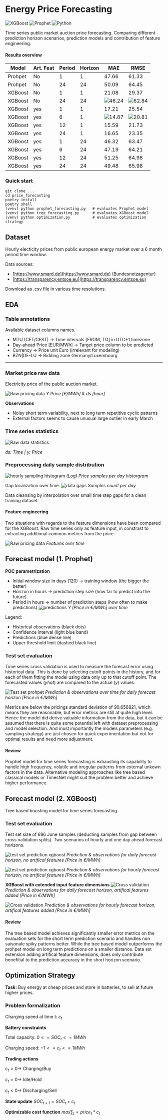 # Energy Price Forecasting 
![XGBoost](https://img.shields.io/badge/XGBoost-green) 
![Prophet](https://img.shields.io/badge/Prophet-yellow) 
![Python](https://img.shields.io/badge/Python–3.12-blue)

Time series public market auction price forecasting. Comparing different prediction horizon scenarios, prediction models and contribution of feature engineering.

#### Results overview

|   Model  | Art. Feat |  Period  |   Horizon |    MAE   |   RMSE   |
| -------- | --------- | -------- | --------- | -------- | -------- |
|  Prohpet |    No     |     1    |     1     |   47.66  |    61.33 |
|  Prohpet |    No     |     24   |     24    |   50.09  |   64.45  |
|  XGBoost |    No     |     1    |     1     |   21.08  |  29.37   |
|  XGBoost |    No     |     24   |     24    |   ![46.24](https://img.shields.io/badge/46.24-purple)  | ![62.84](https://img.shields.io/badge/62.84-purple) |
|  XGBoost |    yes    |     1    |     1     |   17.21  |    25.54 |
|  XGBoost |    yes    |     6    |     1     |   ![14.87](https://img.shields.io/badge/14.87-brightgreen)  |    ![20.81](https://img.shields.io/badge/20.81-brightgreen) |
|  XGBoost |    yes    |     12   |     1     |   15.59  |    21.73 |
|  XGBoost |    yes    |     24   |     1     |   16.65  |    23.35 |
|  XGBoost |    yes    |     1    |     24    |   46.32  |    63.47 |
|  XGBoost |    yes    |     6    |     24    |   47.19  |    64.21 |
|  XGBoost |    yes    |     12   |     24    |   51.25  |    64.98 |
|  XGBoost |    yes    |     24   |     24    |   49.48  |    65.98 |


### Quick start 
```
git clone ...
cd price_forecasting
poetry install
poetry shell
(venv) python prophet_forecasting.py   # evaluates Prophet model
(venv) python tree_forecasting.py      # evaluates XGBoost model
(venv) python optimization.py          # evaluates optimization strategy
```


## Dataset 
Hourly electicity prices from public european energy market over a 6 month period time window.

Data sources: 
- [https://www.smard.de](https://www.smard.de) (Bundesnetzagentur) 
- [https://transparency.entsoe.eu](https://transparency.entsoe.eu) 

Download as .csv file in various time resolutions.

## EDA 

### Table annotations 
Available dataset columns names.

- MTU (CET/CEST) $\rightarrow$ Time intervals [FROM, TO] in UTC+1 timezone 
- Day-ahead Price [EUR/MWh] $\rightarrow$ Target price column to be predicted 
- Currency $\rightarrow$ Price unit Euro (irrelevant for modeling) 
- BZN|DE-LU $\rightarrow$ Bidding zone Germany/Luxembourg 

---

### Market price raw data 
Electricity price of the public auction market.

![Raw pricing data](./plots/0_raw_prices.png)
_Y Price [€/MWh] & ds [hour]_

__Observations__ 
- Noisy short term variability, next to long term repetitive cyclic patterns 
- External factors seems to cause unusual large outlier in early March 


### Time series statistics
![Raw data statistics](./plots/1_eda_stats.png)

_ds: Time | y: Price_


### Preprocessing daily sample distribution 

![hourly sampling histogram](./plots/2_histogram_hourly_distribution.png)
_(Log) Price samples per day historgram_

Gap localization over time.
![data gaps](./plots/3_gap_line.png)
_Samples count per day_

Data cleansing by interpolation over small time step gaps for a clean training dataset.

#### Feature engineering 
Two situations with regards to the feature dimensions have been compared for the XGBoost. Raw time series only as feature input, in constrast to extracting additional common metrics from the price.

![Raw pricing data](./plots/21_features.png)
_Features over time_


## Forecast model (1. Prophet) 
__POC parametrization__ 
- Initial window size in days (120) $\rightarrow$ training window (the bigger the better) 
- Horizon in hours $\rightarrow$ prediction step size (how far to predict into the future) 
- Period in hours $\rightarrow$ number of prediction steps (how often to make predictions) 
![predictions](./plots/5_predictions.png) 
_Y [Price in €/MWh] over time_

Legend: 
- Historical observations (black dots) 
- Confidence interval (light blue band) 
- Predictions (blue dense line) 
- Upper threshold limit (dashed black line) 

### Test set evaluation 
Time series cross validation is used to measure the forecast error using historical data. This is done by selecting cutoff points in the history, and for each of them fitting the model using data only up to that cutoff point. The forecasted values (_yhat_) are compared to the actual (_y_) values.

![Test set prohpet](./plots/6_cross_validation.png) 
_Prediction & observations over time for daily forecast horizon [Price in €/MWh]_

Metrics are below the pricings standard deviation of 90.656821, which means they are reasonable, but error metrics are still at quite high level. Hence the model did derive valuable information from the data, but it can be assumed that there is quite some potential left with dataset preprocessing and model selection. And most importantly the models parameters (e.g. sampling strategy) are just chosen for quick experimentation but not for optimal results and need more adjustment.


#### Review 

Prophet model for time series forecasting is exhausting its capability to handle high frequency, volatile and irregular patterns from external unkown factors in the data. Alternative modeling approaches like tree based classical models or TimesNet might suit the problem better and achieve higher performance.


## Forecast model (2. XGBoost) 
Tree based boosting model for time series forecasting. 

### Test set evaluation  
Test set size of 696 June samples (deducting samples from gap between cross validation splits).
Two scenarios of hourly and one day ahead forecast horizons.

![test set prediction xgboost](./plots/16_xgboost_cross_validation_24_afFalse.png) 
_Prediction & observations for daily forecast horizon, no artifical features [Price in €/MWh]_

![test set prediction xgboost](./plots/16_xgboost_cross_validation_1_afFalse.png) 
_Prediction & observations for hourly forecast horizon, no artifical features [Price in €/MWh]_

__XGBoost with extended input feature dimensions__
![Cross validation](./plots/16_xgboost_cross_validation_24_afTrue.png) 
_Prediction & observations for daily forecast horizon, artifical features added [Price in €/MWh]_

![Cross validation](./plots/16_xgboost_cross_validation_1_afTrue.png) 
_Prediction & observations for hourly forecast horizon, artifical features added [Price in €/MWh]_


#### Review 
The tree based model achieves significantly smaller error metrics on the evaluation sets for the short term prediction scenario and handles non saisonale spiky patterns better. While the tree based model outperforms the prohpet model on long term predictions on a smaller distance. Data set extension adding artifical feature dimensions, does only contribute benefitial to the prediction accuracy in the short horizon scenario.


## Optimization Strategy

__Task:__ Buy energy at cheap prices and store in batteries, to sell at future higher prices.

### Problem formalization 

Charging speed at time t: $c_t$

__Battery constraints__ 

Total  capacity: $0 <= SOC_t <= 1MWh$

Charging speed: $-1 <= c_t <= 1MWh$


__Trading actions__ 

$`c_t > 0 → `$ Charging/Buy 

$`c_t = 0 → `$ Idle/Hold 

$`c_t < 0 → `$ Discharging/Sell 


__State update__ $`SOC_{t+1} = SOC_t + c_t`$

__Optimizable cost function__ $`max ∑_t = price_t * c_t`$


<!-- ## Approach comparison

Historic prices profit: 21616.323853726

Predicted prices profit: <TODO fix model and recalculate> 

Prediction vs historic price strategy difference: <TODO show difference> -->

